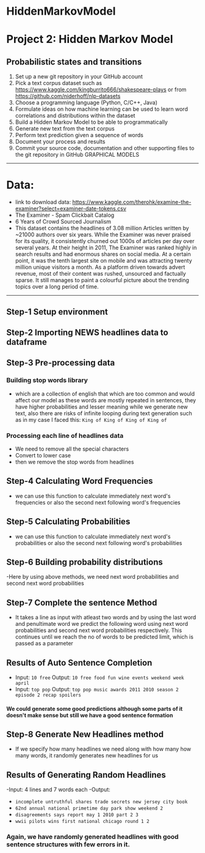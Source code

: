 # HiddenMarkovModel

# Project 2:  Hidden Markov Model 

## Probabilistic states and transitions
1. Set up a new git repository in your GitHub account
2. Pick a text corpus dataset such as
https://www.kaggle.com/kingburrito666/shakespeare-plays
or from https://github.com/niderhoff/nlp-datasets
3. Choose a programming language (Python, C/C++, Java)
4. Formulate ideas on how machine learning can be used to learn word correlations and distributions within the dataset
5. Build a Hidden Markov Model to be able to programmatically
1. Generate new text from the text corpus
2. Perform text prediction given a sequence of words
6. Document your process and results
7. Commit your source code, documentation and other supporting files to the git repository in GitHub GRAPHICAL MODELS
---
# Data:
- link to download data: https://www.kaggle.com/therohk/examine-the-examiner?select=examiner-date-tokens.csv
- The Examiner - Spam Clickbait Catalog
- 6 Years of Crowd Sourced Journalism
- This dataset contains the headlines of 3.08 million Articles written by ~21000 authors over six years.
While the Examiner was never praised for its quality, it consistently churned out 1000s of articles per day over several years.
At their height in 2011, The Examiner was ranked highly in search results and had enormous shares on social media.
At a certain point, it was the tenth largest site on mobile and was attracting twenty million unique visitors a month.
As a platform driven towards advert revenue, most of their content was rushed, unsourced and factually sparse.
It still manages to paint a colourful picture about the trending topics over a long period of time.

---

## Step-1 Setup environment
## Step-2 Importing NEWS headlines data to dataframe
## Step-3 Pre-processing data
### Building stop words library 
- which are a collection of english that which are too common and would affect our model as these words are mostly repeated in sentences, they have higher probabilities and lesser meaning while we generate new text, also there are risks of infinite looping during text generation such as in my case I faced this: `King of King of King of King of` 
### Processing each line of headlines data
- We need to remove all the special characters
- Convert to lower case
- then we remove the stop words from headlines
## Step-4 Calculating Word Frequencies
- we can use this function to calculate immediately next word's frequencies or also the second next following word's frequencies
## Step-5 Calculating Probabilities
- we can use this function to calculate immediately next word's probabilities or also the second next following word's probabilities
## Step-6 Building probability distributions
-Here by using above methods, we need next word probabilities and second next word probabilities
## Step-7 Complete the sentence Method
- It takes a line as input with atleast two words and by using the last word and penultimate word we predict the following word using next word probabilities and second next word probabilities respectively. This continues until we reach the no of words to be predicted limit, which is passed as a parameter
## Results of Auto Sentence Completion
- Input: `10 free` Output: `10 free food fun wine events weekend week april`
- Input: `top pop` Output: `top pop music awards 2011 2010 season 2 episode 2 recap spoilers`
#### We could generate some good predictions although some parts of it doesn't make sense but still we have a good sentence formation

## Step-8 Generate New Headlines method
- If we specify how many headlines we need along with how many how many words, it randomly generates new headlines for us 
## Results of Generating Random Headlines 
-Input: 4 lines and 7 words each
-Output:
- `incomplete untruthful shares trade secrets new jersey city book`
- `62nd annual national primetime day park show weekend 2`
- `disagreements says report may 1 2010 part 2 3`
- `wwii pilots wins first national chicago round 1 2 `
### Again, we have randomly generated headlines with good sentence structures with few errors in it.

